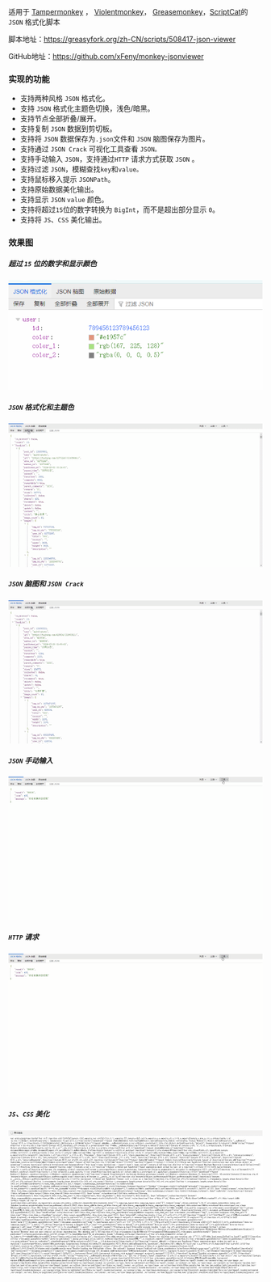 适用于  [Tampermonkey](https://www.tampermonkey.net/) ， [Violentmonkey](https://violentmonkey.github.io/)， [Greasemonkey](https://www.greasespot.net/)，[ScriptCat](https://docs.scriptcat.org/)的 `JSON` 格式化脚本

脚本地址：<https://greasyfork.org/zh-CN/scripts/508417-json-viewer>

GitHub地址：<https://github.com/xFeny/monkey-jsonviewer>

### 实现的功能

- 支持两种风格 `JSON` 格式化。
- 支持 `JSON` 格式化主题色切换，浅色/暗黑。
- 支持节点全部折叠/展开。
- 支持复制 `JSON` 数据到剪切板。
- 支持将 `JSON` 数据保存为`.json`文件和 `JSON` 脑图保存为图片。
- 支持通过 `JSON Crack` 可视化工具查看 `JSON。`
- 支持手动输入 `JSON`，支持通过`HTTP` 请求方式获取 `JSON` 。
- 支持过滤 `JSON`，模糊查找`key`和`value。`
- 支持鼠标移入提示 `JSONPath`。
- 支持原始数据美化输出。
- 支持显示 `JSON` `value` 颜色。
- 支持将超过`15`位的数字转换为 `BigInt`，而不是超出部分显示 `0`。
- 支持将 `JS`、`CSS` 美化输出。

### 效果图

##### 超过 `15` 位的数字和显示颜色

![JSON_Format](./images/1730442497312.png) 

##### `JSON` 格式化和主题色

![JSON_Format](./images/JSON_Format.gif) 

##### `JSON` 脑图和 `JSON Crack`

![JSON_Mind](./images/JSON_Mind.gif) 

##### `JSON` 手动输入

![JSON_Input](./images/JSON_Input.gif) 

##### `HTTP` 请求

![JSON_Http_Request](./images/JSON_Http_Request.gif) 

##### `JS`、`CSS` 美化

![js_css_beautify](./images/js_css_beautify.gif) 
